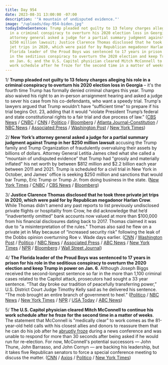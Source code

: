 ```yaml
---
title: Day 954
date: 2023-08-31 13:00:00 -07:00
description: '"A mountain of undisputed evidence."'
image: "/uploads/day-954-biden.jpg"
todayInOneSentence: Trump pleaded not guilty to 13 felony charges alleging his role
  in a criminal conspiracy to overturn his 2020 election loss in Georgia; New York’s
  attorney general asked a judge for a partial summary judgment against Trump in her
  $250 million lawsuit; Justice Clarence Thomas disclosed that he took three private
  jet trips in 2020, which were paid for by Republican megadonor Harlan Crow; the
  Florida leader of the Proud Boys was sentenced to 17 years in prison for his role
  in the seditious conspiracy to overturn the 2020 election and keep Trump in power
  on Jan. 6; and the U.S. Capitol physician cleared Mitch McConnell to continue his
  work schedule after he froze for the second time in a matter of weeks.
---
```


1/ **Trump pleaded not guilty to 13 felony charges alleging his role in a criminal conspiracy to overturn his 2020 election loss in Georgia** – it's the fourth time Trump has formally denied criminal charges this year. Trump also waived his right to an in-person arraignment hearing and asked a judge to sever his case from his co-defendants, who want a speedy trial. Trump's lawyers argued that Trump wouldn't have “sufficient time” to prepare if his trial begins Oct. 23, adding that it would “violate President Trump’s federal and state constitutional rights to a fair trial and due process of law.” ([CBS News](https://www.cbsnews.com/news/trump-not-guilty-plea-fulton-county-wont-appear-for-arraignment/) / [CNBC](https://www.cnbc.com/2023/08/31/trump-asks-to-sever-georgia-election-case-from-co-defendants-seeking-speedy-trial.html) / [CNN](https://www.cnn.com/2023/08/31/politics/trump-not-guilty-plea-fulton-county/) / [Politico](https://www.politico.com/news/2023/08/31/trump-georgia-not-guilty-plea-00113612) / [Bloomberg](https://www.bloomberg.com/news/articles/2023-08-31/trump-pleads-not-guilty-in-georgia-election-conspiracy-case?sref=MIBMEEoj) / [Atlanta Journal-Constitution](https://www.ajc.com/politics/breaking-trump-pleads-not-guilty-waives-arraignment-in-fulton/CNYTZOJE6RGL7BTEOS2X2PNN2Y/) / [NBC News](https://www.nbcnews.com/politics/donald-trump/trump-not-guilty-plea-georgia-election-2020-rcna102762) / [Associated Press](https://apnews.com/article/trump-waives-arraignment-georgia-election-investigation-25a0d9cffd038eb88b805525c85ed0c5) / [Washington Post](https://www.washingtonpost.com/national-security/2023/08/31/trump-enters-plea-not-guilty-georgia-election-case/) / [New York Times](https://www.nytimes.com/2023/08/31/us/trump-not-guilty-plea-georgia.html))

2/ **New York’s attorney general asked a judge for a partial summary judgment against Trump in her $250 million lawsuit** accusing the Trump family and Trump Organization of fraudulently overvaluing their assets by billions of dollars. Attorney General Letitia James cited what she called a “mountain of undisputed evidence” that Trump had "grossly and materially inflated" his net worth by between $812 million and $2.2 billion each year between 2011 and 2021. Trump is scheduled for a civil trial in New York in October, and James' office is seeking $250 million and sanctions that would bar Trump, Eric Trump or Trump Jr. from doing business in the state. ([New York Times](https://www.nytimes.com/2023/08/30/nyregion/trump-james-civil-lawsuit-trial.html) / [CNBC](https://www.cnbc.com/2023/08/30/trump-fraud-case-new-york-attorney-general-seeks-summary-judgment.html) / [CBS News](https://www.cbsnews.com/news/trump-overstated-net-worth-2-2-billion-new-york-attorney-general/) / [Bloomberg](https://www.bloomberg.com/news/articles/2023-08-30/trump-inflated-assets-by-2-2-billion-ny-ag-says-in-fraud-case?sref=MIBMEEoj))

3/ **Justice Clarence Thomas disclosed that he took three private jet trips in 2020, which were paid for by Republican megadonor Harlan Crow**. While Thomas didn't amend any past reports to list previously undisclosed private flights or hospitality from Crow, he did  acknowledge that he’d “inadvertently omitted” bank accounts now valued at more than $100,000 from his financial disclosures dating back to 2017. Thomas claimed it was due to “a misinterpretation of the rules.” Thomas also said he flew on a private jet in May because of “increased security risk” following the leak of the Dobbs opinion overturning Roe v. Wade days earlier. ([CNN](https://www.cnn.com/2023/08/31/politics/thomas-alito-supreme-court-disclosures/) / [Washington Post](https://www.washingtonpost.com/politics/2023/08/31/clarence-thomas-alito-financial-disclosures/) / [Politico](https://www.politico.com/news/2023/08/31/clarence-thomas-disclosure-harlan-crow-00113609) / [NBC News](https://www.nbcnews.com/politics/supreme-court/justice-clarence-thomas-discloses-trips-paid-billionaire-harlan-crow-rcna102539) / [Associated Press](https://apnews.com/article/supreme-court-ethics-finances-justices-thomas-alito-08ec6e88a7c29c55c9d3991903ca0db7) / [ABC News](https://abcnews.go.com/Politics/clarence-thomas-discloses-2022-private-flights-harlan-crow/story?id=102834666) / [New York Times](https://www.nytimes.com/2023/08/31/us/thomas-financial-disclosures-scotus.html) / [NPR](https://www.npr.org/2023/08/31/1196993118/justices-thomas-alito-financial-disclosures) / [Bloomberg](https://www.bloomberg.com/news/articles/2023-08-31/justice-clarence-thomas-discloses-trips-paid-for-by-gop-donor?srnd=premium&sref=MIBMEEoj) / [Wall Street Journal](https://www.wsj.com/us-news/clarence-thomas-fires-back-at-allegations-of-ethical-breaches-4bd41c75?mod=hp_lead_pos2))

4/ **The Florida leader of the Proud Boys was sentenced to 17 years in prison for his role in the seditious conspiracy to overturn the 2020 election and keep Trump in power on Jan. 6**. Although Joseph Biggs received the second-longest sentence so far in the more than 1,100 criminal cases related to the Capitol attack, prosecutors had sought a 33 year sentence. “That day broke our tradition of peacefully transferring power,” U.S. District Court Judge Timothy Kelly said as he delivered his sentence. “The mob brought an entire branch of government to heel.” ([Politico](https://www.politico.com/news/2023/08/31/joe-biggs-proud-boys-leader-gets-17-year-prison-sentence-for-role-in-jan-6-attack-00113641) / [NBC News](https://www.nbcnews.com/politics/justice-department/proud-boy-joe-biggs-faces-decades-prison-jan-6-seditious-conspiracy-ca-rcna102597) / [New York Times](https://www.nytimes.com/2023/08/31/us/politics/proud-boys-joseph-biggs-sentenced-jan-6.html) / [NPR](https://www.npr.org/2023/08/31/1196972258/proud-boys-sentence-jan-6-joseph-biggs) / [USA Today](https://www.usatoday.com/story/news/politics/2023/08/31/proud-boys-joseph-biggs-zachary-rehl-jan-6-sentence/70717296007/) / [ABC News](https://abcnews.go.com/Politics/proud-boy-leaders-joe-biggs-zachary-rehl-sentenced/story?id=102832655))

5/ **The U.S. Capitol physician cleared Mitch McConnell to continue his work schedule after he froze for the second time in a matter of weeks**. The statement that McConnell is "medically clear" to work comes as the 81-year-old held calls with his closest allies and donors to reassure them that he can do his job after he [abruptly froze](https://whatthefuckjusthappenedtoday.com/2023/08/30/day-953/#3-mitch-mcconnell-%E2%80%93-again-%E2%80%93-froze-du) during a news conference and was unable to respond for more than 30 seconds after being asked if he would run for re-election. For now, McConnell's potential successors — John Thune, John Barrasso, and John Cornyn — are backing his leadership, but it takes five Republican senators to force a special conference meeting to discuss the matter. ([CNN](https://www.cnn.com/2023/08/31/politics/mitch-mcconnell-health/index.html) / [Axios](https://www.axios.com/2023/08/31/mcconnell-doctor-medically-clear) / [Politico](https://www.politico.com/news/2023/08/31/gop-senators-mcconnell-freeze-up-00113610) / [New York Times](https://www.nytimes.com/2023/08/31/us/mcconnell-successor-senate-leader.html))